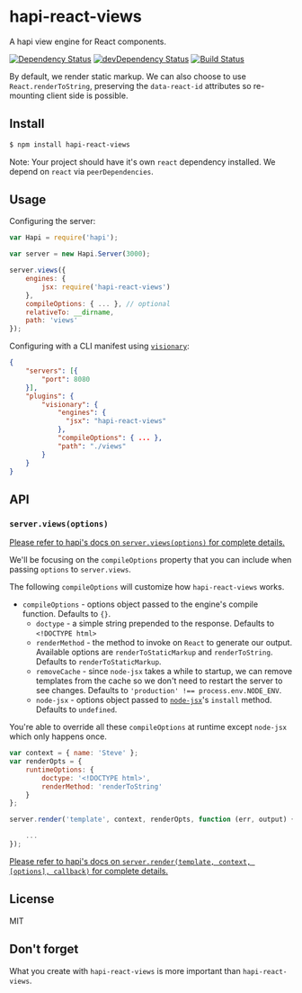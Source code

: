 # hapi-react-views

A hapi view engine for React components.

[![Dependency Status](https://david-dm.org/jedireza/hapi-react-views.svg?theme=shields.io)](https://david-dm.org/jedireza/hapi-react-views)
[![devDependency Status](https://david-dm.org/jedireza/hapi-react-views/dev-status.svg?theme=shields.io)](https://david-dm.org/jedireza/hapi-react-views#info=devDependencies)
[![Build Status](https://travis-ci.org/jedireza/hapi-react-views.svg?branch=master)](https://travis-ci.org/jedireza/hapi-react-views)

By default, we render static markup. We can also choose to use
`React.renderToString`, preserving the `data-react-id` attributes so
re-mounting client side is possible.


## Install

```bash
$ npm install hapi-react-views
```

Note: Your project should have it's own `react` dependency installed. We depend
on `react` via `peerDependencies`.


## Usage

Configuring the server:

```js
var Hapi = require('hapi');

var server = new Hapi.Server(3000);

server.views({
    engines: {
        jsx: require('hapi-react-views')
    },
    compileOptions: { ... }, // optional
    relativeTo: __dirname,
    path: 'views'
});
```

Configuring with a CLI manifest using
[`visionary`](https://github.com/hapijs/visionary):

```json
{
    "servers": [{
        "port": 8080
    }],
    "plugins": {
        "visionary": {
            "engines": {
              "jsx": "hapi-react-views"
            },
            "compileOptions": { ... },
            "path": "./views"
        }
    }
}
```


## API

### `server.views(options)`

[Please refer to hapi's docs on
`server.views(options)` for complete details.](http://hapijs.com/api#serverviewsoptions)

We'll be focusing on the `compileOptions` property that you can include when
passing `options` to `server.views`.

The following `compileOptions` will customize how `hapi-react-views` works.

  - `compileOptions` - options object passed to the engine's compile function.
    Defaults to `{}`.
    - `doctype` - a simple string prepended to the response. Defaults to
      `<!DOCTYPE html>`
    - `renderMethod` - the method to invoke on `React` to generate our output.
       Available options are `renderToStaticMarkup` and `renderToString`.
       Defaults to `renderToStaticMarkup`.
    - `removeCache` - since `node-jsx` takes a while to startup, we can remove
      templates from the cache so we don't need to restart the server to see
      changes. Defaults to `'production' !== process.env.NODE_ENV`.
    - `node-jsx` - options object passed to
      [`node-jsx`](https://github.com/petehunt/node-jsx)'s `install` method.
      Defaults to `undefined`.

You're able to override all these `compileOptions` at runtime except `node-jsx`
which only happens once.

```js
var context = { name: 'Steve' };
var renderOpts = {
    runtimeOptions: {
        doctype: '<!DOCTYPE html>',
        renderMethod: 'renderToString'
    }
};

server.render('template', context, renderOpts, function (err, output) {

    ...
});
```

[Please refer to hapi's docs on
`server.render(template, context, [options], callback)` for complete details.](http://hapijs.com/api#serverrendertemplate-context-options-callback)


## License

MIT


## Don't forget

What you create with `hapi-react-views` is more important than `hapi-react-views`.
